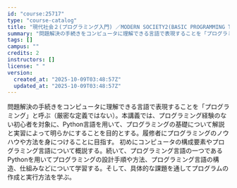 ```yaml
---
id: "course:25717"
type: "course-catalog"
title: "現代社会２(プログラミング入門) ／MODERN SOCIETY2(BASIC PROGRAMMING THEORY)"
summary: "問題解決の手続きをコンピュータに理解できる言語で表現することを「プログラミング」と呼ぶ（厳密な定義ではない）。本講義では、プログラミング経験のない初心者を対象に、Python言語を用いて、プログラミングの基礎について解説と実習によって明らか…"
tags: []
campus: ""
credits: 2
instructors: []
license: " "
version:
  created_at: "2025-10-09T03:48:57Z"
  updated_at: "2025-10-09T03:48:57Z"
---
```


問題解決の手続きをコンピュータに理解できる言語で表現することを「プログラミング」と呼ぶ（厳密な定義ではない）。本講義では、プログラミング経験のない初心者を対象に、Python言語を用いて、プログラミングの基礎について解説と実習によって明らかにすることを目的とする。履修者にプログラミングのノウハウや方法を身につけることに目指す。 初めにコンピュータの構成要素やプログラミング言語について概説する。続いて、プログラミング言語の一つであるPythonを用いてプログラミングの設計手順や方法、プログラミング言語の構造、仕組みなどについて学習する。そして、具体的な課題を通してプログラムの作成と実行方法を学ぶ。
